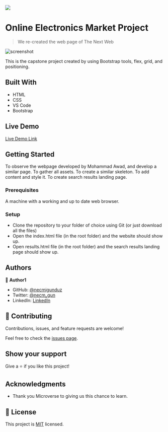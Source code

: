 ![](https://img.shields.io/badge/Microverse-blueviolet)

# Online Electronics Market Project

> We re-created the web page of The Next Web 

![screenshot](/images/screencapture-new.png)

This is the capstone project created by using Bootstrap tools, flex, grid, and positioning.
## Built With

- HTML
- CSS
- VS Code 
- Bootstrap

## Live Demo

[Live Demo Link](https://necmigunduz.github.io/html-css-capstone/)


## Getting Started

To observe the webpage developed by Mohammad Awad, and develop a similar page. 
To gather all assets.
To create a similar skeleton.
To add content and style it. 
To create search results landing page. 

### Prerequisites

A machine with a working and up to date web browser.

### Setup

- Clone the repository to your folder of choice using Git (or just download all the files)
- Open the index.html file (in the root folder) and the website should show up.
- Open results.html file (in the root folder) and the search results landing page should show up.

## Authors

👤 **Author1**

- GitHub: [@necmigunduz](https://github.com/necmigunduz)
- Twitter: [@necm_gun](https://twitter.com/necm_gun)
- LinkedIn: [LinkedIn](https://www.linkedin.com/in/necmigunduz/)

## 🤝 Contributing

Contributions, issues, and feature requests are welcome!

Feel free to check the [issues page](issues/).

## Show your support

Give a ⭐️ if you like this project!

## Acknowledgments

- Thank you Microverse to giving us this chance to learn.

## 📝 License

This project is [MIT](https://opensource.org/licenses/MIT) licensed.
